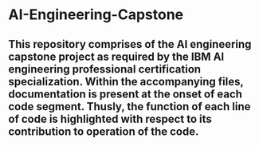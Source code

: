 # AI-Engineering-Capstone

## This repository comprises of the AI engineering capstone project as required by the IBM AI engineering professional certification specialization. Within the accompanying files, documentation is present at the onset of each code segment. Thusly, the function of each line of code is highlighted with respect to its contribution to operation of the code.
